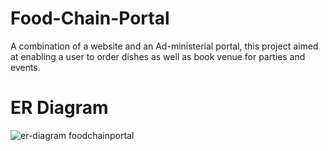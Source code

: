 # Food-Chain-Portal
A combination of a website and an Ad-ministerial portal, this project aimed at enabling a user to order dishes as well as book venue for parties and events.

# ER Diagram
![er-diagram foodchainportal](https://cloud.githubusercontent.com/assets/23464322/24942299/a37c7516-1f15-11e7-87e0-d5abd785d9c0.jpg)

